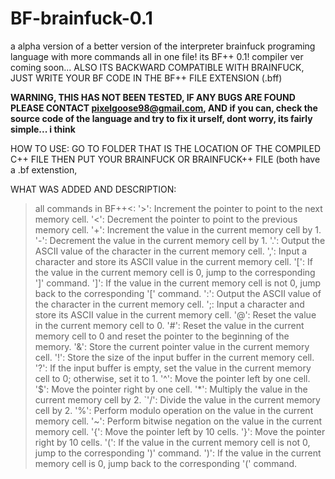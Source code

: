 # BF-brainfuck-0.1
a alpha version of a better version of the interpreter brainfuck programing language with more commands all in one file! its BF++ 0.1! compiler ver coming soon...
ALSO ITS BACKWARD COMPATIBLE WITH BRAINFUCK, JUST WRITE YOUR BF CODE IN THE BF++ FILE EXTENSION (.bff)

  **WARNING, THIS HAS NOT BEEN TESTED, IF ANY BUGS ARE FOUND PLEASE CONTACT pixelgoose98@gmail.com, AND if you can, check the source code of the language and try to fix it urself, dont worry, its fairly simple... i think**

HOW TO USE:
  GO TO FOLDER THAT IS THE LOCATION OF THE COMPILED C++ FILE
  THEN PUT YOUR BRAINFUCK OR BRAINFUCK++ FILE (both have a .bf extenstion, 

WHAT WAS ADDED AND DESCRIPTION:
  >all commands in BF++<:
      '>': Increment the pointer to point to the next memory cell.
      '<': Decrement the pointer to point to the previous memory cell.
      '+': Increment the value in the current memory cell by 1.
      '-': Decrement the value in the current memory cell by 1.
      '.': Output the ASCII value of the character in the current memory cell.
      ',': Input a character and store its ASCII value in the current memory cell.
      '[': If the value in the current memory cell is 0, jump to the corresponding ']' command.
      ']': If the value in the current memory cell is not 0, jump back to the corresponding '[' command.
      ':': Output the ASCII value of the character in the current memory cell.
      ';: Input a character and store its ASCII value in the current memory cell.
      '@': Reset the value in the current memory cell to 0.
      '#': Reset the value in the current memory cell to 0 and reset the pointer to the beginning of the memory.
      '&': Store the current pointer value in the current memory cell.
      '!': Store the size of the input buffer in the current memory cell.
      '?': If the input buffer is empty, set the value in the current memory cell to 0; otherwise, set it to 1.
      '^': Move the pointer left by one cell.
      '$': Move the pointer right by one cell.
      '*': Multiply the value in the current memory cell by 2.
      `'/': Divide the value in the current memory cell by 2.
      '%': Perform modulo operation on the value in the current memory cell.
      '~': Perform bitwise negation on the value in the current memory cell.
      '{': Move the pointer left by 10 cells.
      '}': Move the pointer right by 10 cells.
      '(': If the value in the current memory cell is not 0, jump to the corresponding ')' command.
      ')': If the value in the current memory cell is 0, jump back to the corresponding '(' command.
